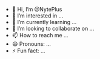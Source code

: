 - 👋 Hi, I’m @NytePlus
- 👀 I’m interested in ...
- 🌱 I’m currently learning ...
- 💞️ I’m looking to collaborate on ...
- 📫 How to reach me ...
- 😄 Pronouns: ...
- ⚡ Fun fact: ...

<!---
NytePlus/NytePlus is a ✨ special ✨ repository because its `README.md` (this file) appears on your GitHub profile.
You can click the Preview link to take a look at your changes.
--->
